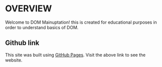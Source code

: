 # OVERVIEW
Welcome to DOM Mainuptation! this is created for educational purposes in order to understand basics of DOM.

## Github link
This site was built using [GitHub Pages]([https://pages.github.com/](https://abhikainthla.github.io/DOM-Manipulation/)https://abhikainthla.github.io/DOM-Manipulation/).
Visit the above link to see the website.
